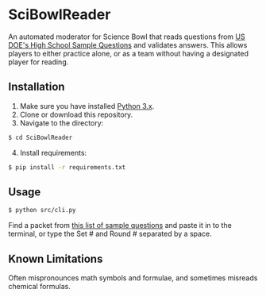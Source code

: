 # SciBowlReader

An automated moderator for Science Bowl that reads questions from [US DOE's High School Sample Questions](https://science.osti.gov/wdts/nsb/Regional-Competitions/Resources/HS-Sample-Questions) and validates answers. This allows players to either practice alone, or as a team without having a designated player for reading.

## Installation

1. Make sure you have installed [Python 3.x](https://www.python.org/).
2. Clone or download this repository.
3. Navigate to the directory:
```sh
$ cd SciBowlReader
```
4. Install requirements:
```sh
$ pip install -r requirements.txt
```

## Usage
```sh
$ python src/cli.py
```

Find a packet from [this list of sample questions](https://science.osti.gov/wdts/nsb/Regional-Competitions/Resources/HS-Sample-Questions) and paste it in to the terminal, or type the Set # and Round # separated by a space.

## Known Limitations

Often mispronounces math symbols and formulae, and sometimes misreads chemical formulas.